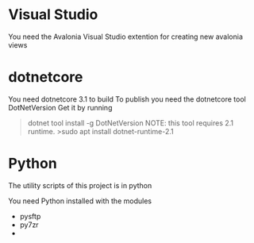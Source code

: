 # Visual Studio
You need the Avalonia Visual Studio extention for creating new avalonia views

# dotnetcore
You need dotnetcore 3.1 to build
To publish you need the dotnetcore tool DotNetVersion
Get it by running
>dotnet tool install -g DotNetVersion
NOTE: this tool requires 2.1 runtime.  >sudo apt install dotnet-runtime-2.1


# Python
The utility scripts of this project is in python

You need Python installed with the modules
- pysftp
- py7zr
- 
